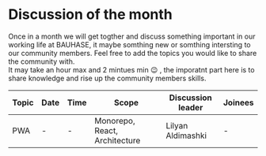 # Discussion of the month

Once in a month we will get togther and discuss something important in our working life at BAUHASE, it maybe somthing new or somthing intersting to our community members. Feel free to add the topics you would like to share the community with. \
It may take an hour max and 2 mintues min :wink: , the imporatnt part here is to share knowledge and rise up the community members skills.

| Topic | Date | Time | Scope | Discussion leader | Joinees
| --- | --- | --- | --- | --- | --- |
| PWA | - | - | Monorepo, React, Architecture | Lilyan Aldimashki | -
